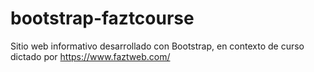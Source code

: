 # bootstrap-faztcourse
Sitio web informativo desarrollado con Bootstrap, en contexto de curso dictado por https://www.faztweb.com/
